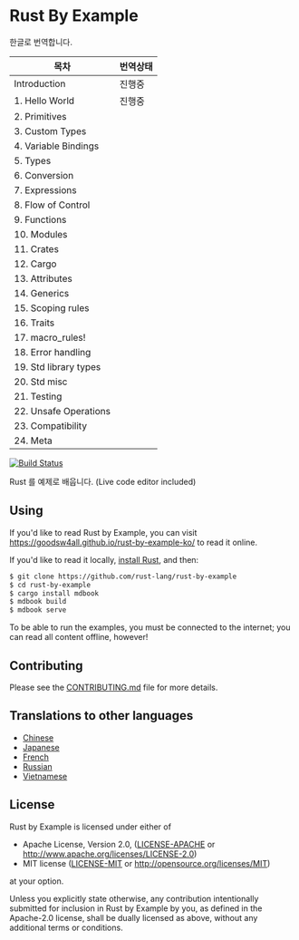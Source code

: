 # Rust By Example 
한글로 번역합니다.

|목차|번역상태|
|---------------------|----|
|Introduction         |진행중
|1. Hello World       |진행중
|2. Primitives        |
|3. Custom Types      |
|4. Variable Bindings |
|5. Types             |
|6. Conversion        |
|7. Expressions       |
|8. Flow of Control   |
|9. Functions         |
|10. Modules          |
|11. Crates           |
|12. Cargo            |
|13. Attributes       |
|14. Generics         |
|15. Scoping rules    |
|16. Traits           |
|17. macro_rules!     |
|18. Error handling   |
|19. Std library types|
|20. Std misc         |
|21. Testing          |
|22. Unsafe Operations|
|23. Compatibility    |
|24. Meta             |

[![Build Status][travis-badge]][travis-repo]

[travis-badge]: https://travis-ci.com/rust-lang/rust-by-example.svg?branch=master
[travis-repo]: https://travis-ci.com/rust-lang/rust-by-example

Rust 를 예제로 배웁니다. (Live code editor included)

## Using

If you'd like to read Rust by Example, you can visit <https://goodsw4all.github.io/rust-by-example-ko/>
to read it online.

If you'd like to read it locally, [install Rust], and then:

```bash
$ git clone https://github.com/rust-lang/rust-by-example
$ cd rust-by-example
$ cargo install mdbook
$ mdbook build
$ mdbook serve
```

[install Rust]: https://www.rust-lang.org/tools/install

To be able to run the examples, you must be connected to the internet; you can
read all content offline, however!

## Contributing

Please see the [CONTRIBUTING.md] file for more details.

[CONTRIBUTING.md]: https://github.com/rust-lang/rust-by-example/blob/master/CONTRIBUTING.md

## Translations to other languages

* [Chinese](https://github.com/rust-lang-cn/rust-by-example-cn)
* [Japanese](https://github.com/rust-lang-ja/rust-by-example-ja)
* [French](https://github.com/Songbird0/FR_RBE)
* [Russian](https://github.com/ruRust/rust-by-example)
* [Vietnamese](https://github.com/EyesCrypto-Insights/rust-by-example-vn)

## License

Rust by Example is licensed under either of

* Apache License, Version 2.0, ([LICENSE-APACHE](LICENSE-APACHE) or
  <http://www.apache.org/licenses/LICENSE-2.0>)
* MIT license ([LICENSE-MIT](LICENSE-MIT) or
  <http://opensource.org/licenses/MIT>)

at your option.

Unless you explicitly state otherwise, any contribution intentionally submitted
for inclusion in Rust by Example by you, as defined in the Apache-2.0 license, shall be
dually licensed as above, without any additional terms or conditions.
